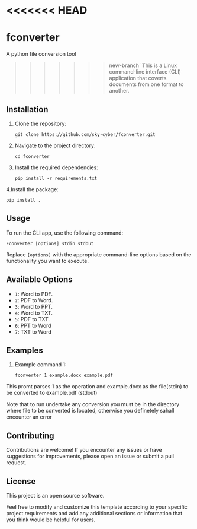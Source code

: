 <<<<<<< HEAD
=======
# fconverter
A python file conversion tool 
>>>>>>> new-branch
`This is a Linux command-line interface (CLI) application that coverts documents from one format to another.

## Installation

1. Clone the repository:

   ```shell
   git clone https://github.com/sky-cyber/fconverter.git
   ```

2. Navigate to the project directory:

   ```shell
   cd fconverter
   ```

3. Install the required dependencies:

   ```shell
   pip install -r requirements.txt
   ```
4.Install the package:
   ```shell
   pip install .
   ```
   

## Usage

To run the CLI app, use the following command:

```shell
Fconverter [options] stdin stdout
```

Replace `[options]` with the appropriate command-line options based on the functionality you want to execute.

## Available Options

- `1`: Word to PDF.
- `2`: PDF to Word.
- `3`: Word to PPT.
- `4`: Word to TXT.
- `5`: PDF to TXT.
- `6`: PPT to Word
- `7`: TXT to Word
## Examples

1. Example command 1:

   ```shell
   fconverter 1 example.docx example.pdf
   ```

  This promt parses 1 as the operation and example.docx as the file(stdin) to be converted to example.pdf (stdout)

Note that to run undertake any conversion you must be in the directory where file to be converted is located, otherwise you definetely sahall encounter an error

## Contributing

Contributions are welcome! If you encounter any issues or have suggestions for improvements, please open an issue or submit a pull request.

## License

This project is an open source software.


Feel free to modify and customize this template according to your specific project requirements and add any additional sections or information that you think would be helpful for users.

